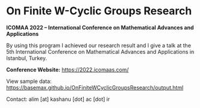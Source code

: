# On Finite W-Cyclic Groups Research

**ICOMAA 2022 – International Conference on Mathematical Advances and  Applications**

By using this program I achieved our research result and I give a talk at the 5th International Conference on Mathematical Advances and Applications in Istanbul, Turkey.

**Conference Website:** https://2022.icomaas.com/

View sample data: https://basemax.github.io/OnFiniteWCyclicGroupsResearch/output.html

Contact: alim [at] kashanu [dot] ac [dot] ir
